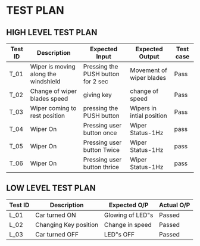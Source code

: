 # TEST PLAN
## HIGH LEVEL TEST PLAN

| Test ID | Description | Expected Input| Expected Output|Test case |
| --- | --- | --- | ---- |-----|
| T_01 | Wiper is moving along the windshield | Pressing the PUSH button for 2 sec| Movement of wiper blades |Pass|
| T_02 | Change of wiper blades speed | giving key | change of speed |Pass|
| T_03 | Wiper coming to rest position | pressing the PUSH button | Wipers in intial position | Pass |
| T_04 | Wiper On |Pressing user button once |Wiper Status-1Hz |pass|
| T_05 | Wiper On |Pressing user button Twice |Wiper Status-1Hz	|pass|
| T_06 | Wiper On |Pressing user button thrice |Wiper Status-1Hz |pass|

## LOW LEVEL TEST PLAN

| Test ID | Description | Expected O/P | Actual O/P |  
| --- | --- | --- | ---- |
| L_01 | Car turned ON | Glowing of LED"s | Passed |
| L_02 | Changing Key position | Change in speed | Passed|
| L_03 | Car turned OFF | LED"s OFF | Passed |

